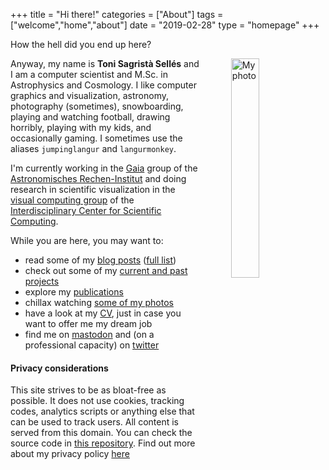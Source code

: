 +++
title = "Hi there!"
categories = ["About"]
tags = ["welcome","home","about"]
date = "2019-02-28"
type = "homepage"
+++


How the hell did you end up here?

<img src="/img/myself_v3.webp"
     alt="My photo"
     style="float: right; margin-left: 50px; width: 30%" />

Anyway, my name is **Toni Sagristà Sellés** and I am a computer scientist and M.Sc. in Astrophysics and Cosmology. I like computer graphics and visualization, astronomy, photography (sometimes), snowboarding, playing and watching football, drawing horribly, playing with my kids, and occasionally gaming. I sometimes use the aliases `jumpinglangur` and `langurmonkey`.

I'm currently working in the [Gaia](https://sci.esa.int/web/gaia) group of the [Astronomisches Rechen-Institut](https://ari.uni-heidelberg.de) and doing research in scientific visualization in the [visual computing group](https://vcg.iwr.uni-heidelberg.de) of the [Interdisciplinary Center for Scientific Computing](https://www.iwr.uni-heidelberg.de).

While you are here, you may want to:

- read some of my [blog posts](/blog) ([full list](/posts-list))
- check out some of my [current and past projects](/projects)
- explore my [publications](/papers)
- chillax watching [some of my photos](/photo-gallery)
- have a look at my [CV](/resume), just in case you want to offer me my dream job
- find me on [mastodon](https://mastodont.cat/@jumpinglangur) and (on a professional capacity) on [twitter](https://twitter.com/GaiaSky_dev)



#### Privacy considerations

This site strives to be as bloat-free as possible. It does not use cookies, tracking codes, analytics scripts or anything else that can be used to track users. All content is served from this domain. You can check the source code in [this repository](https://gitlab.com/langurmonkey/langurmonkey.gitlab.io). Find out more about my privacy policy [here](/privacypolicy)
